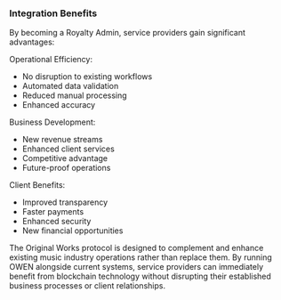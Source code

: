 ### Integration Benefits

By becoming a Royalty Admin, service providers gain significant advantages:

Operational Efficiency:
- No disruption to existing workflows
- Automated data validation
- Reduced manual processing
- Enhanced accuracy

Business Development:
- New revenue streams
- Enhanced client services
- Competitive advantage
- Future-proof operations

Client Benefits:
- Improved transparency
- Faster payments
- Enhanced security
- New financial opportunities

The Original Works protocol is designed to complement and enhance existing music industry operations rather than replace them. By running OWEN alongside current systems, service providers can immediately benefit from blockchain technology without disrupting their established business processes or client relationships.
